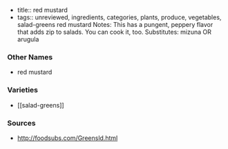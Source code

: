 - title:: red mustard
- tags:: unreviewed, ingredients, categories, plants, produce, vegetables, salad-greens
red mustard Notes: This has a pungent, peppery flavor that adds zip to salads. You can cook it, too. Substitutes: mizuna OR arugula

### Other Names

* red mustard

### Varieties

* [[salad-greens]]

### Sources
* http://foodsubs.com/Greensld.html
